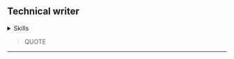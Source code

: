 ## Technical writer
<details>
<summary>Skills</summary>

|  | Skills |
|-----:|-----------|
|     1| User Manuals Writing|
|     2| UI Design    |
|     3| UX Research       |
  
</details>

> QUOTE
---
  <!--
**NatalieMart/NatalieMart** is a ✨ _special_ ✨ repository because its `README.md` (this file) appears on your GitHub profile.

Here are some ideas to get you started:

- 🔭 I’m currently working on ...
- 🌱 I’m currently learning ...
- 👯 I’m looking to collaborate on ...
- 🤔 I’m looking for help with ...
- 💬 Ask me about ...
- 📫 How to reach me: ...
- 😄 Pronouns: ...
- ⚡ Fun fact: ...
-->
